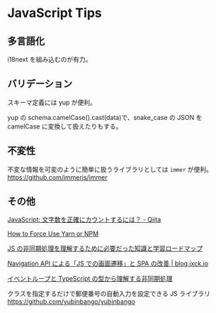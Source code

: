 # JavaScript Tips

## 多言語化

i18next を組み込むのが有力。

## バリデーション

スキーマ定義には yup が便利。

yup の schema.camelCase().cast(data)で、snake_case の JSON を camelCase に変換して扱えたりもする。

## 不変性

不変な情報を可変のように簡単に扱うライブラリとしては `immer` が便利。
https://github.com/immerjs/immer

## その他

[JavaScript: 文字数を正確にカウントするには？ - Qiita](https://qiita.com/suin/items/3da4fb016728c024eaca)

[How to Force Use Yarn or NPM](https://www.freecodecamp.org/news/how-to-force-use-yarn-or-npm/)

[JS の非同期処理を理解するために必要だった知識と学習ロードマップ](https://zenn.dev/estra/articles/js-async-programming-roadmap)

[Navigation API による「JS での画面遷移」と SPA の改善 | blog.jxck.io](https://blog.jxck.io/entries/2022-04-22/navigation-api.html)

[イベントループと TypeScript の型から理解する非同期処理](https://zenn.dev/mizchi/articles/understanding-promise-by-ts-eventloop)

クラスを指定するだけで郵便番号の自動入力を設定できる JS ライブラリ
https://github.com/yubinbango/yubinbango
